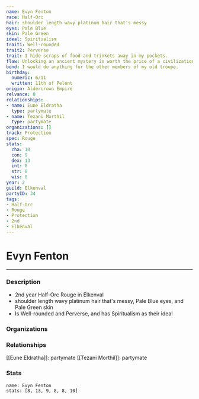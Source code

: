 ```yaml
---
name: Evyn Fenton
race: Half-Orc
hair: shoulder length wavy platinum hair that's messy
eyes: Pale Blue
skin: Pale Green
ideal: Spiritualism
trait1: Well-rounded
trait2: Perverse
trait: I hide scraps of food and trinkets away in my pockets.
flaw: Unlocking an ancient mystery is worth the price of a civilization.
bond: I would do anything for the other members of my old troupe.
birthday:
  numeric: 6/11
  written: 11th of Pelent
origin: Aldercrown Empire
relvance: 0
relationships:
- name: Eune Eldratha
  type: partymate
- name: Tezani Morthil
  type: partymate
organizations: []
track: Protection
spec: Rouge
stats:
  cha: 10
  con: 9
  dex: 13
  int: 8
  str: 8
  wis: 8
year: 2
guild: Elkenval
partyID: 34
tags:
- Half-Orc
- Rouge
- Protection
- 2nd
- Elkenval
---
```

# Evyn Fenton
---
### Description
- 2nd year Half-Orc Rouge in Elkenval
- shoulder length wavy platinum hair that's messy, Pale Blue eyes, and Pale Green skin
- Is Well-rounded and Perverse, and has Spiritualism as their ideal

### Organizations
### Relationships
[[Eune Eldratha]]: partymate
[[Tezani Morthil]]: partymate
### Stats
```statblock
name: Evyn Fenton
stats: [8, 13, 9, 8, 8, 10]
```